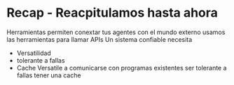 # Recap - Reacpitulamos hasta ahora
Herramientas permiten conextar tus agentes con el mundo externo
usamos las herramientas para llamar APIs
Un sistema confiable necesita
- Versatilidad
- tolerante a fallas
- Cache
Versatile a comunicarse con programas existentes
ser tolerante a fallas
tener una cache

